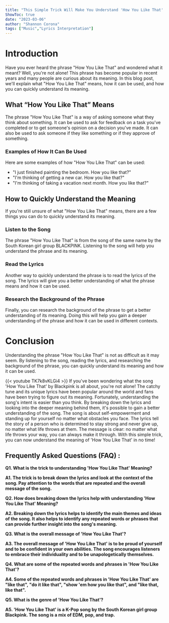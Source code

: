 ```yaml
---
title: "This Simple Trick Will Make You Understand 'How You Like That' Meaning in No Time!"
ShowToc: true 
date: "2023-03-06"
author: "Shannon Corona" 
tags: ["Music","Lyrics Interpretation"]
---
```

# Introduction

Have you ever heard the phrase "How You Like That" and wondered what it meant? Well, you're not alone! This phrase has become popular in recent years and many people are curious about its meaning. In this blog post, we'll explain what "How You Like That" means, how it can be used, and how you can quickly understand its meaning. 

## What “How You Like That” Means

The phrase "How You Like That" is a way of asking someone what they think about something. It can be used to ask for feedback on a task you've completed or to get someone's opinion on a decision you've made. It can also be used to ask someone if they like something or if they approve of something. 

### Examples of How It Can Be Used

Here are some examples of how "How You Like That" can be used:

- "I just finished painting the bedroom. How you like that?"
- "I'm thinking of getting a new car. How you like that?"
- "I'm thinking of taking a vacation next month. How you like that?"

## How to Quickly Understand the Meaning

If you're still unsure of what "How You Like That" means, there are a few things you can do to quickly understand its meaning. 

### Listen to the Song

The phrase "How You Like That" is from the song of the same name by the South Korean girl group BLACKPINK. Listening to the song will help you understand the phrase and its meaning. 

### Read the Lyrics

Another way to quickly understand the phrase is to read the lyrics of the song. The lyrics will give you a better understanding of what the phrase means and how it can be used. 

### Research the Background of the Phrase

Finally, you can research the background of the phrase to get a better understanding of its meaning. Doing this will help you gain a deeper understanding of the phrase and how it can be used in different contexts. 

# Conclusion

Understanding the phrase "How You Like That" is not as difficult as it may seem. By listening to the song, reading the lyrics, and researching the background of the phrase, you can quickly understand its meaning and how it can be used.

{{< youtube TK7k8vKLGi4 >}} 
If you've been wondering what the song 'How You Like That' by Blackpink is all about, you're not alone! The catchy tune and its unique lyrics have been popular around the world and fans have been trying to figure out its meaning. Fortunately, understanding the song's intent is easier than you think. By breaking down the lyrics and looking into the deeper meaning behind them, it's possible to gain a better understanding of the song. The song is about self-empowerment and standing up for yourself no matter what obstacles you face. The lyrics tell the story of a person who is determined to stay strong and never give up, no matter what life throws at them. The message is clear: no matter what life throws your way, you can always make it through. With this simple trick, you can now understand the meaning of 'How You Like That' in no time!

## Frequently Asked Questions (FAQ) :
**Q1. What is the trick to understanding 'How You Like That' Meaning?**

**A1. The trick is to break down the lyrics and look at the context of the song. Pay attention to the words that are repeated and the overall message of the song.**

**Q2. How does breaking down the lyrics help with understanding 'How You Like That' Meaning?**

**A2. Breaking down the lyrics helps to identify the main themes and ideas of the song. It also helps to identify any repeated words or phrases that can provide further insight into the song's meaning.**

**Q3. What is the overall message of 'How You Like That'?**

**A3. The overall message of 'How You Like That' is to be proud of yourself and to be confident in your own abilities. The song encourages listeners to embrace their individuality and to be unapologetically themselves.**

**Q4. What are some of the repeated words and phrases in 'How You Like That'?**

**A4. Some of the repeated words and phrases in 'How You Like That' are "like that", "do it like that", "show 'em how you like that", and "like that, like that".**

**Q5. What is the genre of 'How You Like That'?**

**A5. 'How You Like That' is a K-Pop song by the South Korean girl group Blackpink. The song is a mix of EDM, pop, and trap.**






